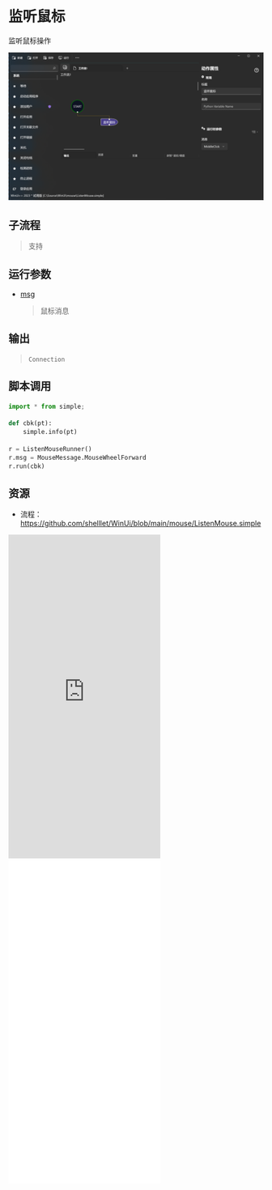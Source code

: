 # 监听鼠标 
监听鼠标操作

![ListenMouse](./images/08.png ':size=90%')

## 子流程
> 支持


## 运行参数

* [msg](./enums/MouseMessage.md)
  > 鼠标消息


## 输出
 > `Connection`   
    

## 脚本调用

```python
import * from simple;

def cbk(pt):
    simple.info(pt)

r = ListenMouseRunner()
r.msg = MouseMessage.MouseWheelForward
r.run(cbk)
```

## 资源

* 流程：https://github.com/shelllet/WinUi/blob/main/mouse/ListenMouse.simple

<iframe type="text/html" height="640px" src="https://www.youtube.com/embed/TFQq4hpgYFs" frameborder="0"></iframe>

<iframe src="//player.bilibili.com/player.html?bvid=BV1nh4y1v7TG&page=1&autoplay=0" height='640px' scrolling="no" border="0" frameborder="no" framespacing="0" allowfullscreen="true"></iframe>